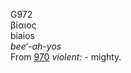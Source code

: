 <body>
  <p>G972<br>  βίαιος  <br> biaios  <br><i>bee‘-ah-yos </i><br>From <a href="g0970.htm">970</a>  <i>violent:</i> - mighty.<br></p>
 </body>